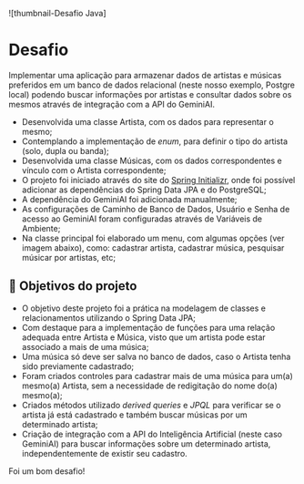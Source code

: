 ![thumbnail-Desafio Java]

# Desafio

Implementar uma aplicação para armazenar dados de artistas e músicas preferidos em um banco de dados relacional (neste nosso exemplo, Postgre local) podendo buscar informações por artistas e consultar dados sobre os mesmos através de integração com a API do GeminiAI.

- Desenvolvida uma classe Artista, com os dados para representar o mesmo;
- Contemplando a implementação de *enum*, para definir o tipo do artista (solo, dupla ou banda);
- Desenvolvida uma classe Músicas, com os dados correspondentes e vínculo com o Artista correspondente;
- O projeto foi iniciado através do site do [Spring Initializr](https://start.spring.io/), onde foi possível adicionar as dependências do Spring Data JPA e do PostgreSQL;
- A dependência do GeminiAI foi adicionada manualmente;
- As configurações de Caminho de Banco de Dados, Usuário e Senha de acesso ao GeminiAI foram configuradas através de Variáveis de Ambiente;
- Na classe principal foi elaborado um menu, com algumas opções (ver imagem abaixo), como: cadastrar artista, cadastrar música, pesquisar músicar por artistas, etc;



## 🔨 Objetivos do projeto

- O objetivo deste projeto foi a prática na modelagem de classes e relacionamentos utilizando o Spring Data JPA;
- Com destaque para a implementação de funções para uma relação adequada entre Artista e Música, visto que um artista pode estar associado a mais de uma música;
- Uma música só deve ser salva no banco de dados, caso o Artista tenha sido previamente cadastrado;
- Foram criados controles para cadastrar mais de uma música para um(a) mesmo(a) Artista, sem a necessidade de redigitação do nome do(a) mesmo(a);
- Criados métodos utilizado *derived queries* e *JPQL* para verificar se o artista já está cadastrado e também buscar músicas por um determinado artista;
- Criação de integração com a API do Inteligência Artificial (neste caso GeminiAI) para buscar informações sobre um determinado artista, independentemente de existir seu cadastro.


Foi um bom desafio!

